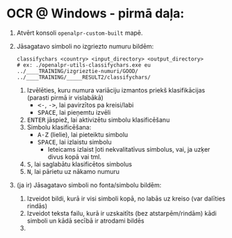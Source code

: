 OCR @ Windows - pirmā daļa:
===========================

  1. Atvērt konsoli `openalpr-custom-built` mapē.
  2. Jāsagatavo simboli no izgriezto numuru bildēm:  
     
     ```
     classifychars <country> <input_directory> <output_directory>
     # ex: ./openalpr-utils-classifychars.exe eu ../____TRAINING/izgrieztie-numuri/GOOD/ ../____TRAINING/_____RESULT2/classifychars/
     ```
     
     1. Izvēlēties, kuru numura variāciju izmantos priekš klasifikācijas (parasti pirmā ir vislabākā)
         - <kbd><-</kbd>, <kbd>-></kbd>, lai pavirzītos pa kreisi/labi
         - <kbd>SPACE</kbd>, lai pieņemtu izvēli
     2. <kbd>ENTER</kbd> jāspiež, lai aktivizētu simbolu klasificēšanu
     3. Simbolu klasificēšana:
         - <kbd>A-Z</kbd> (lielie), lai pieteiktu simbolu
         - <kbd>SPACE</kbd>, lai izlaistu simbolu
             - Ieteicams izlaist ļoti nekvalitatīvus simbolus, vai, ja uzķer divus kopā vai tml.
     4. <kbd>S</kbd>, lai saglabātu klasificētos simbolus
     5. <kbd>N</kbd>, lai pārietu uz nākamo numuru
  3. (ja ir) Jāsagatavo simboli no fonta/simbolu bildēm:
     1. Izveidot bildi, kurā ir visi simboli kopā, no labās uz kreiso (var dalīties rindās)
     2. Izveidot teksta failu, kurā ir uzskaitīts (bez atstarpēm/rindām) kādi simboli un kādā secībā ir atrodami bildēs
     3. 
